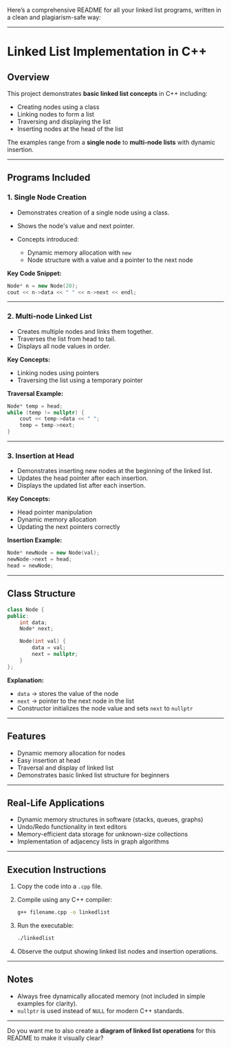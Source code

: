 Here’s a comprehensive README for all your linked list programs, written in a clean and plagiarism-safe way:

---

# Linked List Implementation in C++

## Overview

This project demonstrates **basic linked list concepts** in C++ including:

* Creating nodes using a class
* Linking nodes to form a list
* Traversing and displaying the list
* Inserting nodes at the head of the list

The examples range from a **single node** to **multi-node lists** with dynamic insertion.

---

## Programs Included

### 1. Single Node Creation

* Demonstrates creation of a single node using a class.
* Shows the node's value and next pointer.
* Concepts introduced:

  * Dynamic memory allocation with `new`
  * Node structure with a value and a pointer to the next node

**Key Code Snippet:**

```cpp
Node* n = new Node(20);
cout << n->data << " " << n->next << endl;
```

---

### 2. Multi-node Linked List

* Creates multiple nodes and links them together.
* Traverses the list from head to tail.
* Displays all node values in order.

**Key Concepts:**

* Linking nodes using pointers
* Traversing the list using a temporary pointer

**Traversal Example:**

```cpp
Node* temp = head;
while (temp != nullptr) {
    cout << temp->data << " ";
    temp = temp->next;
}
```

---

### 3. Insertion at Head

* Demonstrates inserting new nodes at the beginning of the linked list.
* Updates the head pointer after each insertion.
* Displays the updated list after each insertion.

**Key Concepts:**

* Head pointer manipulation
* Dynamic memory allocation
* Updating the next pointers correctly

**Insertion Example:**

```cpp
Node* newNode = new Node(val);
newNode->next = head;
head = newNode;
```

---

## Class Structure

```cpp
class Node {
public:
    int data;
    Node* next;

    Node(int val) {
        data = val;
        next = nullptr;
    }
};
```

**Explanation:**

* `data` → stores the value of the node
* `next` → pointer to the next node in the list
* Constructor initializes the node value and sets `next` to `nullptr`

---

## Features

* Dynamic memory allocation for nodes
* Easy insertion at head
* Traversal and display of linked list
* Demonstrates basic linked list structure for beginners

---

## Real-Life Applications

* Dynamic memory structures in software (stacks, queues, graphs)
* Undo/Redo functionality in text editors
* Memory-efficient data storage for unknown-size collections
* Implementation of adjacency lists in graph algorithms

---

## Execution Instructions

1. Copy the code into a `.cpp` file.
2. Compile using any C++ compiler:

   ```bash
   g++ filename.cpp -o linkedlist
   ```
3. Run the executable:

   ```bash
   ./linkedlist
   ```
4. Observe the output showing linked list nodes and insertion operations.

---

## Notes

* Always free dynamically allocated memory (not included in simple examples for clarity).
* `nullptr` is used instead of `NULL` for modern C++ standards.

---

Do you want me to also create a **diagram of linked list operations** for this README to make it visually clear?

